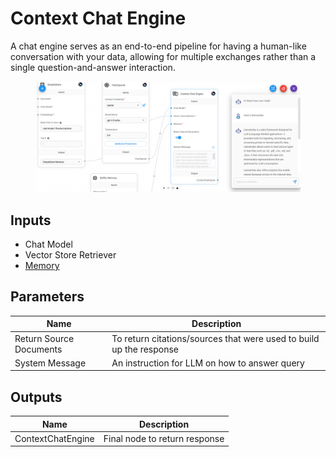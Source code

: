 # Context Chat Engine

A chat engine serves as an end-to-end pipeline for having a human-like conversation with your data, allowing for multiple exchanges rather than a single question-and-answer interaction.

<figure><img src="../../../.gitbook/assets/image (3) (1) (1) (1) (1) (1) (1) (2) (1) (1).png" alt=""><figcaption></figcaption></figure>

## Inputs

* Chat Model
* Vector Store Retriever
* [Memory](../../langchain/memory/)

## Parameters

| Name                    | Description                                                         |
| ----------------------- | ------------------------------------------------------------------- |
| Return Source Documents | To return citations/sources that were used to build up the response |
| System Message          | An instruction for LLM on how to answer query                       |

## Outputs

| Name              | Description                   |
| ----------------- | ----------------------------- |
| ContextChatEngine | Final node to return response |
